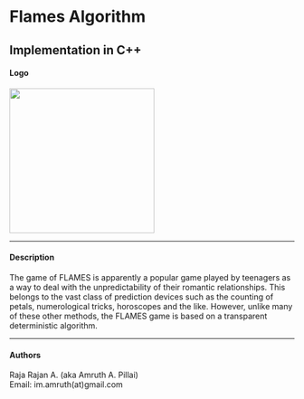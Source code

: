 # Flames Algorithm
## Implementation in C++

#### Logo
<img src="https://cloud.githubusercontent.com/assets/1134738/15452569/8447ae9e-2011-11e6-8b4e-0f72ed407891.png" width="256">

---

#### Description
The game of FLAMES is apparently a popular game played by teenagers as a way to deal with the unpredictability of their romantic relationships. This belongs to the vast class of prediction devices such as the counting of petals, numerological tricks, horoscopes and the like. However, unlike many of these other methods, the FLAMES game is based on a transparent deterministic algorithm.

---

#### Authors
Raja Rajan A. (aka Amruth A. Pillai)  
Email: im.amruth(at)gmail.com

